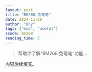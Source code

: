 ```yaml
---
layout: post
title: "BM268 兔毫笔"
date: 2024-11-20
author: "Bny"
tags: ["mod", "useful"]
scode: bm268
reading_time: 5
---
```


> 帮助你了解“BM268 兔毫笔”功能...

内容后续填充。
